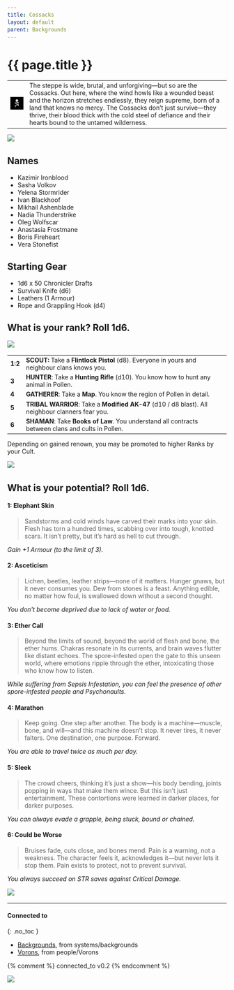 ```yaml
---
title: Cossacks
layout: default
parent: Backgrounds
---
```


# {{ page.title }}

|                                                                                                           |                                                                                                                                                                                                                                                                                                                                                                        |
| --------------------------------------------------------------------------------------------------------- | ---------------------------------------------------------------------------------------------------------------------------------------------------------------------------------------------------------------------------------------------------------------------------------------------------------------------------------------------------------------------- |
| ![05-CULT-CLANNERS-WHITE-ON-BLACK-320x320](../../imgs/icons/05-CULT-CLANNERS-WHITE-ON-BLACK-320x320.webp) | The steppe is wide, brutal, and unforgiving—but so are the Cossacks. Out here, where the wind howls like a wounded beast and the horizon stretches endlessly, they reign supreme, born of a land that knows no mercy. The Cossacks don’t just survive—they thrive, their blood thick with the cold steel of defiance and their hearts bound to the untamed wilderness. |

![](https://i.imgur.com/Z7QOT6x.png)


## Names

- Kazimir Ironblood
- Sasha Volkov
- Yelena Stormrider
- Ivan Blackhoof
- Mikhail Ashenblade
- Nadia Thunderstrike
- Oleg Wolfscar
- Anastasia Frostmane
- Boris Fireheart
- Vera Stonefist

## Starting Gear

- 1d6 x 50 Chronicler Drafts
- Survival Knife (d6)
- Leathers (1 Armour)
- Rope and Grappling Hook (d4)

## What is your rank? Roll 1d6.

![](https://i.imgur.com/Ptd50Pb.png)

|         |                                                                                                    |
| ------- | -------------------------------------------------------------------------------------------------- |
| **1:2** | **SCOUT:** Take a **Flintlock Pistol** (d8). Everyone in yours and neighbour clans knows you.      |
| **3**   | **HUNTER**: Take a **Hunting Rifle** (d10). You know how to hunt any animal in Pollen.             |
| **4**   | **GATHERER**: Take a **Map**. You know the region of Pollen in detail.                             |
| **5**   | **TRIBAL WARRIOR**: Take a **Modified AK-47** (d10 / d8 blast). All neighbour clanners fear you.   |
| **6**   | **SHAMAN**: Take **Books of Law**. You understand all contracts between clans and cults in Pollen. |

Depending on gained renown, you may be promoted to higher Ranks by your Cult.

![](https://i.imgur.com/VfL8iej.png)

## What is your potential? Roll 1d6.

#### 1: Elephant Skin

> Sandstorms and cold winds have carved their marks into your skin. Flesh has torn a hundred times, scabbing over into tough, knotted scars. It isn’t pretty, but it’s hard as hell to cut through.

*Gain +1 Armour (to the limit of 3).*

#### 2: Asceticism 

> Lichen, beetles, leather strips—none of it matters. Hunger gnaws, but it never consumes you. Dew from stones is a feast. Anything edible, no matter how foul, is swallowed down without a second thought.

*You don't become deprived due to lack of water or food.*

#### 3: Ether Call

> Beyond the limits of sound, beyond the world of flesh and bone, the ether hums. Chakras resonate in its currents, and brain waves flutter like distant echoes. The spore-infested open the gate to this unseen world, where emotions ripple through the ether, intoxicating those who know how to listen.

*While suffering from Sepsis Infestation, you can feel the presence of other spore-infested people and Psychonaults.*

#### 4: Marathon

> Keep going. One step after another. The body is a machine—muscle, bone, and will—and this machine doesn’t stop. It never tires, it never falters. One destination, one purpose. Forward.

*You are able to travel twice as much per day.*

#### 5: Sleek

> The crowd cheers, thinking it’s just a show—his body bending, joints popping in ways that make them wince. But this isn’t just entertainment. These contortions were learned in darker places, for darker purposes.

*You can always evade a grapple, being stuck, bound or chained.*

#### 6: Could be Worse

> Bruises fade, cuts close, and bones mend. Pain is a warning, not a weakness. The character feels it, acknowledges it—but never lets it stop them. Pain exists to protect, not to prevent survival.

*You always succeed on STR saves against Critical Damage.*

![](https://i.imgur.com/KQWT8Ru.png)

---
#### Connected to
{: .no_toc }

<!-- QueryToSerialize: LIST without ID "["+ title + "](https://terra-campaigns.github.io/" + regexreplace(file.path, ".md", "") + ")" + ", from " + regexreplace(file.folder, "^[^\/]*\/", "") FROM ([[]]) OR outgoing([[]]) WHERE (file.path != this.file.path AND title != null) SORT file.folder DESC -->
<!-- SerializedQuery: LIST without ID "["+ title + "](https://terra-campaigns.github.io/" + regexreplace(file.path, ".md", "") + ")" + ", from " + regexreplace(file.folder, "^[^\/]*\/", "") FROM ([[]]) OR outgoing([[]]) WHERE (file.path != this.file.path AND title != null) SORT file.folder DESC -->
- [Backgrounds](https://terra-campaigns.github.io/degenesis/systems/backgrounds/index), from systems/backgrounds
- [Vorons](https://terra-campaigns.github.io/degenesis/people/Vorons/index), from people/Vorons
<!-- SerializedQuery END -->


{% comment %}
connected_to v0.2
{% endcomment %}

![](https://i.imgur.com/Do1F0bo.png)

